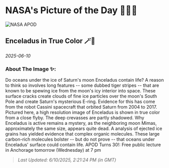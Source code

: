
# NASA's Picture of the Day 🧑‍🚀💫

  ![NASA APOD](https://apod.nasa.gov/apod/image/2506/EnceladusTrue_Cassini_960.jpg)
  
  ## Enceladus in True Color 🪄🌌
  
  _2025-06-10_
  
  ### About The Image ✨: 
  
  Do oceans under the ice of Saturn's moon Enceladus contain life?  A reason to think so involves  long features -- some dubbed tiger stripes -- that are known to be spewing ice from the moon's icy interior into space. These surface cracks create clouds of fine ice particles over the moon's South Pole and create  Saturn's mysterious E-ring.  Evidence for this has come from the robot Cassini spacecraft that orbited Saturn from 2004 to 2017.  Pictured here, a high resolution image of Enceladus is shown in true color from a close flyby.  The deep crevasses are partly shadowed.  Why Enceladus is active remains a mystery, as the neighboring moon Mimas, approximately the same size, appears quite dead. A analysis of ejected ice grains has yielded evidence that complex organic molecules. These large carbon-rich molecules bolster -- but do not prove -- that oceans under Enceladus' surface could contain life.   APOD Turns 30!: Free public lecture in Anchorage tomorrow (Wednesday) at 7 pm
  
  
  
  > _Last Updated: 6/10/2025, 2:21:24 PM (in GMT)_
  